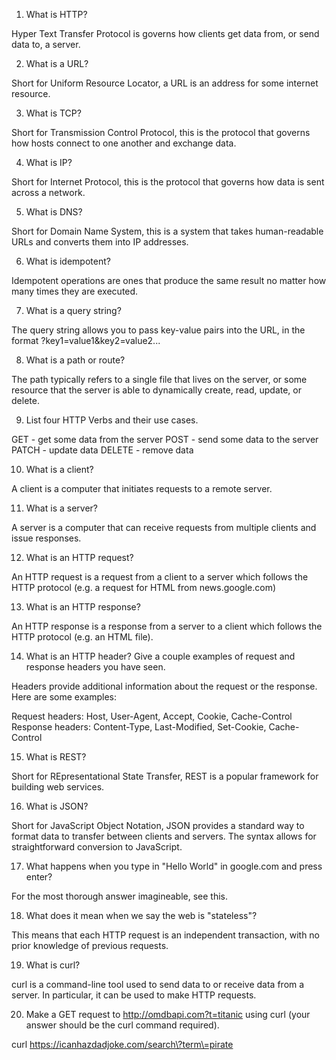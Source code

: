 1. What is HTTP?

Hyper Text Transfer Protocol is governs how clients get data from, or send data to, a server.

2. What is a URL?

Short for Uniform Resource Locator, a URL is an address for some internet resource.

3. What is TCP?

Short for Transmission Control Protocol, this is the protocol that governs how hosts connect to one another and exchange data.

4. What is IP?

Short for Internet Protocol, this is the protocol that governs how data is sent across a network.

5. What is DNS?

Short for Domain Name System, this is a system that takes human-readable URLs and converts them into IP addresses.

6. What is idempotent?

Idempotent operations are ones that produce the same result no matter how many times they are executed.

7. What is a query string?

The query string allows you to pass key-value pairs into the URL, in the format ?key1=value1&key2=value2...

8. What is a path or route?

The path typically refers to a single file that lives on the server, or some resource that the server is able to dynamically create, read, update, or delete.

9. List four HTTP Verbs and their use cases.

GET - get some data from the server POST - send some data to the server PATCH - update data DELETE - remove data

10. What is a client?

A client is a computer that initiates requests to a remote server.

11. What is a server?

A server is a computer that can receive requests from multiple clients and issue responses.

12. What is an HTTP request?

An HTTP request is a request from a client to a server which follows the HTTP protocol (e.g. a request for HTML from news.google.com)

13. What is an HTTP response?

An HTTP response is a response from a server to a client which follows the HTTP protocol (e.g. an HTML file).

14. What is an HTTP header? Give a couple examples of request and response headers you have seen.

Headers provide additional information about the request or the response. Here are some examples:

Request headers: Host, User-Agent, Accept, Cookie, Cache-Control Response headers: Content-Type, Last-Modified, Set-Cookie, Cache-Control

15. What is REST?

Short for REpresentational State Transfer, REST is a popular framework for building web services.

16. What is JSON?

Short for JavaScript Object Notation, JSON provides a standard way to format data to transfer between clients and servers. The syntax allows for straightforward conversion to JavaScript.

17. What happens when you type in "Hello World" in google.com and press enter?

For the most thorough answer imagineable, see this.

18. What does it mean when we say the web is "stateless"?

This means that each HTTP request is an independent transaction, with no prior knowledge of previous requests.

19. What is curl?

curl is a command-line tool used to send data to or receive data from a server. In particular, it can be used to make HTTP requests.

20. Make a GET request to http://omdbapi.com?t=titanic using curl (your answer should be the curl command required).

curl https://icanhazdadjoke.com/search\?term\=pirate
